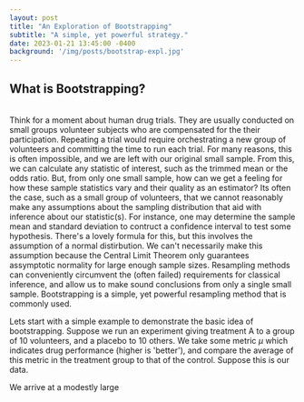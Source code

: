 ```yaml
---
layout: post
title: "An Exploration of Bootstrapping"
subtitle: "A simple, yet powerful strategy."
date: 2023-01-21 13:45:00 -0400
background: '/img/posts/bootstrap-expl.jpg'
---
```


## What is Bootstrapping?
<br>
 Think for a moment about human drug trials. They are usually conducted on small groups volunteer subjects who are compensated for the their participation. Repeating a trial would require orchestrating a new group of volunteers and committing the time to run each trial. For many reasons, this is often impossible, and we are left with our original small sample. From this, we can calculate any statistic of interest, such as the trimmed mean or the odds ratio. But, from only one small sample, how can we get a feeling for how these sample statistics vary and their quality as an estimator? Its often the case, such as a small group of volunteers, that we cannot reasonably make any assumptions about the sampling distribution that aid with inference about our statistic(s). For instance, one may determine the sample mean and standard deviation to contruct a confidence interval to test some hypothesis. There's a lovely formula for this, but this involves the assumption of a normal distirbution. We can't necessarily make this assumption because the Central Limit Theorem only guarantees assymptotic normality for large enough sample sizes. Resampling methods can conveniently circumvent the (often failed) requirements for classical inference, and allow us to make sound conclusions from only a single small sample. Bootstrapping is a simple, yet powerful resampling method that is commonly used. 

 Lets start with a simple example to demonstrate the basic idea of bootstrapping. Suppose we run an experiment giving treatment A to a group of 10 volunteers, and a placebo to 10 others. We take some metric $\mu$ which indicates drug performance (higher is 'better'), and compare the average of this metric in the treatment group to that of the control. Suppose this is our data.
 

 We arrive at a modestly large